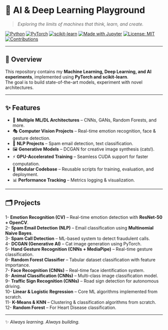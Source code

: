 # 🚀 AI & Deep Learning Playground

> *Exploring the limits of machines that think, learn, and create.*

[![Python](https://img.shields.io/badge/Python-3.11-3776AB?logo=python&logoColor=white)]()
[![PyTorch](https://img.shields.io/badge/PyTorch-2.1-EE4C2C?logo=pytorch&logoColor=white)]()
[![scikit-learn](https://img.shields.io/badge/scikit--learn-1.3.2-F7931E?logo=scikit-learn&logoColor=white)]()
[![Made with Jupyter](https://img.shields.io/badge/Made%20with-Jupyter-F37626?logo=jupyter)]()
[![License: MIT](https://img.shields.io/badge/License-MIT-green)]()
[![Contributions](https://img.shields.io/badge/Contributions-Welcome-brightgreen)]()

---

## 📌 Overview
This repository contains my **Machine Learning, Deep Learning, and AI experiments**, implemented using **PyTorch and scikit-learn**.  
The goal is to build state-of-the-art models, experiment with novel architectures.

---

## ✨ Features
- 🧠 **Multiple ML/DL Architectures** – CNNs, GANs, Random Forests, and more.  
- 🎭 **Computer Vision Projects** – Real-time emotion recognition, face & gesture detection.  
- 💬 **NLP Projects** – Spam email detection, text classification.
- 🖼️ **Generative Models** – DCGAN for creative image synthesis (cats!).  
- ⚡ **GPU-Accelerated Training** – Seamless CUDA support for faster computation.  
- 📂 **Modular Codebase** – Reusable scripts for training, evaluation, and deployment.  
- 📊 **Performance Tracking** – Metrics logging & visualization.  

---

## 🗂️ Projects

1- **Emotion Recognition (CV)** – Real-time emotion detection with **ResNet-50 + OpenCV**.  
2- **Spam Email Detection (NLP)** – Email classification using **Multinomial Naive Bayes**.  
3- **Spam Call Detection** – ML-based system to detect fraudulent calls.  
4- **DCGAN (Generative AI)** – Cat image generation using PyTorch.  
5- **Hand Gesture Recognition (CNNs + MediaPipe)** – Real-time gesture classification.  
6- **Random Forest Classifier** – Tabular dataset classification with feature importance.  
7- **Face Recognition (CNNs)** – Real-time face identification system.  
8- **Animal Classification (CNNs)** – Multi-class image classification model.  
9- **Traffic Sign Recognition (CNNs)** – Road sign detection for autonomous driving.  
10- **Linear & Logistic Regression** – Core ML algorithms implemented from scratch.  
11- **K-Means & KNN** – Clustering & classification algorithms from scratch.  
12- **Random Forest** – For Heart Disease classification.

---

✨ *Always learning. Always building.*  


